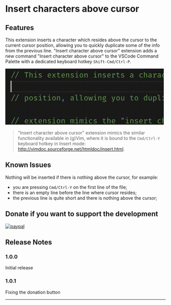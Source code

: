 # Insert characters above cursor

## Features

This extension inserts a character which resides above the cursor to the current cursor position, allowing you to quickly duplicate some of the info from the previous line. "Insert character above cursor" extension adds a new command "Insert character above cursor" to the VSCode Command Palette with a dedicated keyboard hotkey `Shift-Cmd/Ctrl-P`.

![Screenshot](/images/icac_example.gif)

> "Insert character above cursor" extension mimics the similar functionality available in (g)Vim, where it is bound to the `Cmd/Ctrl-Y` keyboard hotkey in Insert mode: http://vimdoc.sourceforge.net/htmldoc/insert.html. 

## Known Issues

Nothing will be inserted if there is nothing above the cursor, for example:
* you are pressing `Cmd/Ctrl-Y` on the first line of the file;
* there is an empty line before the line where cursor resides;
* the previous line is quite short and there is nothing above the cursor;

## Donate if you want to support the development

[![paypal](https://www.paypalobjects.com/en_US/i/btn/btn_donateCC_LG.gif)](https://www.paypal.com/cgi-bin/webscr?cmd=_s-xclick&hosted_button_id=GJBFSQWZSABAG)

## Release Notes

### 1.0.0

Initial release

### 1.0.1

Fixing the donation button

-----------------------------------------------------------------------------------------------------------

